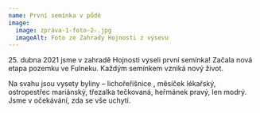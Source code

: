 ```yaml
---
name: První semínka v půdě
image:
  image: zpráva-1-foto-2-.jpg
  imageAlt: Foto ze Zahrady Hojnosti z výsevu
---
```

25\. dubna 2021 jsme v zahradě Hojnosti vyseli první semínka! Začala nová etapa pozemku ve Fulneku. Každým semínkem vzniká nový život.

Na svahu jsou vysety byliny – lichořeřišnice , měsíček lékařský, ostropestřec mariánský, třezalka tečkovaná, heřmánek pravý, len modrý. Jsme v očekávání, zda se vše uchytí.